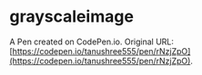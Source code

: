 # grayscaleimage

A Pen created on CodePen.io. Original URL: [https://codepen.io/tanushree555/pen/rNzjZpO](https://codepen.io/tanushree555/pen/rNzjZpO).


